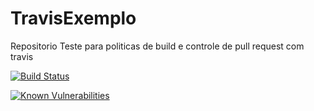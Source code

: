 # TravisExemplo
Repositorio Teste para politicas de build e controle de pull request com travis

[![Build Status](https://travis-ci.com/NicolasSylverio/TravisExemplo.svg?branch=master)](https://travis-ci.com/NicolasSylverio/TravisExemplo)

[![Known Vulnerabilities](https://snyk.io/test/github/NicolasSylverio/TravisExemplo/badge.svg?targetFile=src%2FTravisExemplo.WebApi%2FTravisExemplo.WebApi.csproj)](https://snyk.io/test/github/NicolasSylverio/TravisExemplo?targetFile=src%2FTravisExemplo.WebApi%2FTravisExemplo.WebApi.csproj)
